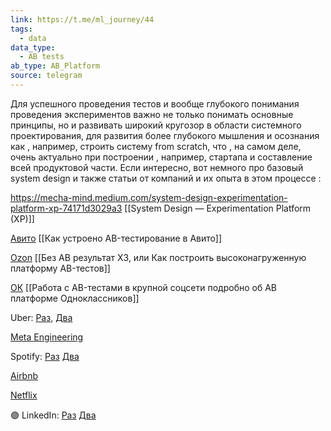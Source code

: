 ```yaml
---
link: https://t.me/ml_journey/44
tags:
  - data
data_type:
  - AB tests
ab_type: AB_Platform
source: telegram
---
```

Для успешного проведения тестов и вообще глубокого понимания проведения экспериментов  важно не только понимать основные принципы, но и развивать широкий кругозор в области системного проектирования, для развития более глубокого мышления и осознания как , например, строить систему from scratch, что , на самом деле, очень актуально при построении , например, стартапа и составление всей продуктовой части. Если интересно, вот немного про базовый system design и также статьи от компаний и их опыта в этом процессе :

https://mecha-mind.medium.com/system-design-experimentation-platform-xp-74171d3029a3
[[System Design — Experimentation Platform (XP)]]

[Авито](https://habr.com/ru/companies/avito/articles/454164/)
[[Как устроено AB-тестирование в Авито]]

[Ozon](https://habr.com/ru/companies/ozontech/articles/689052/)
[[Без АB результат XЗ, или Как построить высоконагруженную платформу АB-тестов]]

[ОК](https://habr.com/ru/companies/odnoklassniki/articles/772958/)
[[Работа с AB-тестами в крупной соцсети подробно об AB платформе Одноклассников]]

Uber:
[Раз](https://www.uber.com/en-TR/blog/xp/), 
[Два](https://www.uber.com/blog/supercharging-a-b-testing-at-uber) 

[Meta Engineering](https://engineering.fb.com/2012/08/08/uncategorized/building-and-testing-at-facebook/)

Spotify:
[Раз](https://engineering.atspotify.com/2020/10/spotifys-new-experimentation-platform-part-1/)
[Два](https://engineering.atspotify.com/2020/11/spotifys-new-experimentation-platform-part-2/)

[Airbnb](https://medium.com/airbnb-engineering/https-medium-com-jonathan-parks-scaling-erf-23fd17c91166)

[Netflix](https://netflixtechblog.com/reimagining-experimentation-analysis-at-netflix-71356393af21)

🟣 LinkedIn: 
[Раз](https://www.linkedin.com/blog/engineering/ab-testing-experimentation/our-evolution-towards-t-rex-the-prehistory-of-experimentation-i)
[Два](https://www.linkedin.com/blog/engineering/ab-testing-experimentation/a-b-testing-variant-assignment)